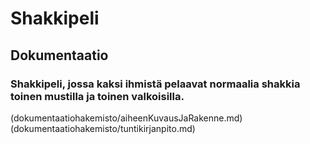 
# Shakkipeli

## Dokumentaatio

### Shakkipeli, jossa kaksi ihmistä pelaavat normaalia shakkia toinen mustilla ja toinen valkoisilla.

(dokumentaatiohakemisto/aiheenKuvausJaRakenne.md) (dokumentaatiohakemisto/tuntikirjanpito.md)



